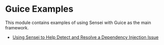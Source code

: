 # Guice Examples

This module contains examples of using Sensei with Guice as the main framework.

- [Using Sensei to Help Detect and Resolve a Dependency Injection Issue](src/test/java/reporters/readme.md)